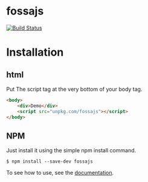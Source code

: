 # fossajs
[![Build Status](https://travis-ci.org/talonbragg/fossajs.svg?branch=master)](https://travis-ci.org/talonbragg/fossajs)

# Installation

## html

Put The script tag at the very bottom of your body tag.

```html
<body>
	<div>Demo</div>
	<script src="unpkg.com/fossajs"></script>
</body>
```

## NPM

Just install it using the simple npm install command.

```shell
$ npm install --save-dev fossajs
```

To see how to use, see the [documentation](https://talonbragg.github.io/fossajs/docs/install).
